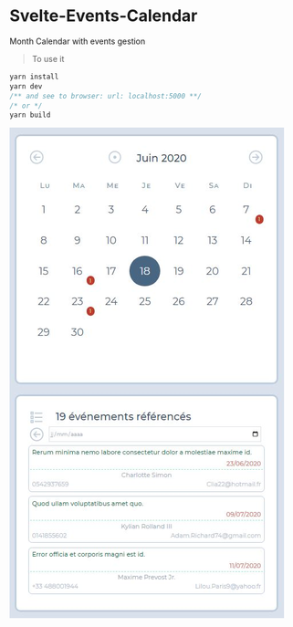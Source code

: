 # Svelte-Events-Calendar
Month Calendar with events gestion

> To use it

```javascript
yarn install
yarn dev
/** and see to browser: url: localhost:5000 **/
/* or */
yarn build
```
![Example Calendar](example.jpg)